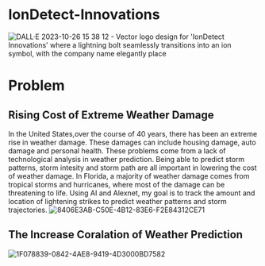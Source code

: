 # IonDetect-Innovations
![DALL·E 2023-10-26 15 38 12 - Vector logo design for 'IonDetect Innovations' where a lightning bolt seamlessly transitions into an ion symbol, with the company name elegantly place](https://github.com/Carlbronge/IonDetect-Innovations/assets/143009718/bab2b217-413f-4bdd-a08e-bbcd951f4bce)

# Problem
## Rising Cost of Extreme Weather Damage
In the United States,over the course of 40 years, there has been an extreme rise in weather damage. These damages can include housing damage, auto damage and personal health. These problems come from a lack of technological analysis in weather prediction. Being able to predict storm patterns, storm intesity and storm path are all important in lowering the cost of weather damage. In Florida, a majority of weather damage comes from tropical storms and hurricanes, where most of the damage can be threatening to life. Using AI and Alexnet, my goal is to track the amount and location of lightening strikes to predict weather patterns and storm trajectories.
![8406E3AB-C50E-4B12-83E6-F2E84312CE71](https://github.com/Carlbronge/IonDetect-Innovations/assets/143009718/d48383af-5cb8-426e-b255-8381629ecfc0)

## The Increase Coralation of Weather Prediction
![1F078839-0842-4AE8-9419-4D3000BD7582](https://github.com/Carlbronge/IonDetect-Innovations/assets/143009718/3f7223ce-b850-43b0-b122-8bf169726d58)

